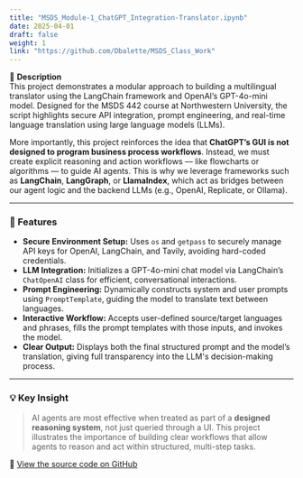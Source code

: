 ```yaml
---
title: "MSDS_Module-1_ChatGPT_Integration-Translator.ipynb"
date: 2025-04-01
draft: false
weight: 1
link: "https://github.com/Dbalette/MSDS_Class_Work"
---
```


📘 **Description**  
This project demonstrates a modular approach to building a multilingual translator using the LangChain framework and OpenAI’s GPT-4o-mini model. Designed for the MSDS 442 course at Northwestern University, the script highlights secure API integration, prompt engineering, and real-time language translation using large language models (LLMs).

More importantly, this project reinforces the idea that **ChatGPT’s GUI is not designed to program business process workflows**. Instead, we must create explicit reasoning and action workflows — like flowcharts or algorithms — to guide AI agents. This is why we leverage frameworks such as **LangChain**, **LangGraph**, or **LlamaIndex**, which act as bridges between our agent logic and the backend LLMs (e.g., OpenAI, Replicate, or Ollama).

---

### 🔧 Features

- **Secure Environment Setup:** Uses `os` and `getpass` to securely manage API keys for OpenAI, LangChain, and Tavily, avoiding hard-coded credentials.
- **LLM Integration:** Initializes a GPT-4o-mini chat model via LangChain’s `ChatOpenAI` class for efficient, conversational interactions.
- **Prompt Engineering:** Dynamically constructs system and user prompts using `PromptTemplate`, guiding the model to translate text between languages.
- **Interactive Workflow:** Accepts user-defined source/target languages and phrases, fills the prompt templates with those inputs, and invokes the model.
- **Clear Output:** Displays both the final structured prompt and the model’s translation, giving full transparency into the LLM's decision-making process.

---

### 💡 Key Insight

> AI agents are most effective when treated as part of a **designed reasoning system**, not just queried through a UI. This project illustrates the importance of building clear workflows that allow agents to reason and act within structured, multi-step tasks.

🔗 [View the source code on GitHub](https://github.com/Dbalette/MSDS_Class_Work)

